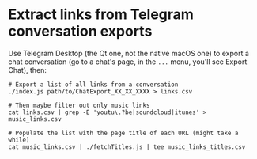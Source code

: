 # Extract links from Telegram conversation exports

Use Telegram Desktop (the Qt one, not the native macOS one) to export a chat conversation (go to a chat's page, in the `...` menu, you'll see Export Chat), then:

```
# Export a list of all links from a conversation
./index.js path/to/ChatExport_XX_XX_XXXX > links.csv

# Then maybe filter out only music links
cat links.csv | grep -E 'youtu\.?be|soundcloud|itunes' > music_links.csv

# Populate the list with the page title of each URL (might take a while)
cat music_links.csv | ./fetchTitles.js | tee music_links_titles.csv
```
